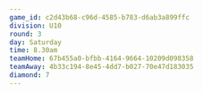 ```yaml
---
game_id: c2d43b68-c96d-4585-b783-d6ab3a899ffc
division: U10
round: 3
day: Saturday
time: 8.30am
teamHome: 67b455a0-bfbb-4164-9664-10209d098358
teamAway: 4b33c194-8e45-4dd7-b027-70e47d183035
diamond: 7
---
```

